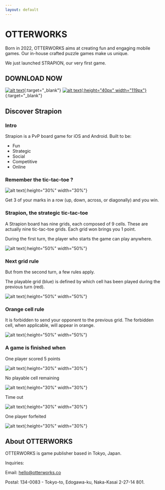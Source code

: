 ```yaml
---
layout: default
---
```


<!-- Text can be **bold**, _italic_, or ~~strikethrough~~.

[Link to another page](./another-page.html).

There should be whitespace between paragraphs.

There should be whitespace between paragraphs. We recommend including a README, or a file with information about your project. -->

# OTTERWORKS

Born in 2022, OTTERWORKS aims at creating fun and engaging mobile games. Our in-house crafted puzzle games make us unique.

We just launched STRAPION, our very first game.

## DOWNLOAD NOW

[![alt text](assets/img/download_apple.svg)](https://apps.apple.com/app/id1560668412){:target="_blank"} [![alt text](assets/img/google-play-badge.png){:height="40px" width="119px"}](https://play.google.com/store/apps/details?id=com.strapion&hl=fr&gl=US&pli=1){:target="_blank"}



## Discover Strapion

### Intro
Strapion is a PvP board game for iOS and Android. Built to be:

* Fun
* Strategic
* Social
* Competitive
* Online

<!-- ![alt text](assets/img/demo_screen-min.jpeg) --> 

### Remember the tic-tac-toe ?

![alt text](assets/img/tictactoe.jpg){:height="30%" width="30%"}

Get 3 of your marks in a row (up, down, across, or diagonally) and you win.

### Strapion, the strategic tic-tac-toe

A Strapion board has nine grids, each composed of 9 cells. These are actually nine tic-tac-toe grids. Each grid won brings you 1 point.

During the first turn, the player who starts the game can play anywhere.

![alt text](assets/img/tutorial-t0.jpg){:height="50%" width="50%"}

### Next grid rule

But from the second turn, a few rules apply.

The playable grid (blue) is defined by which cell has been played during the previous turn (red).

![alt text](assets/img/tutorial-t1.jpg){:height="50%" width="50%"}

### Orange cell rule

It is forbidden to send your opponent to the previous grid. The forbidden cell, when applicable, will appear in orange.

![alt text](assets/img/tutorial-t2.jpg){:height="50%" width="50%"}

### A game is finished when

One player scored 5 points

![alt text](assets/img/tutorial-t3.jpg){:height="30%" width="30%"}

No playable cell remaining

![alt text](assets/img/tutorial-t6.jpg){:height="30%" width="30%"}

Time out

![alt text](assets/img/tutorial-t4.jpeg){:height="30%" width="30%"}

One player forfeited

![alt text](assets/img/tutorial-t5.jpeg){:height="30%" width="30%"}

## About OTTERWORKS

OTTERWORKS is game publisher based in Tokyo, Japan.

Inquiries:

Email: hello@otterworks.co

Postal: 134-0083  -  Tokyo-to, Edogawa-ku, Naka-Kasai 2-27-14 801.